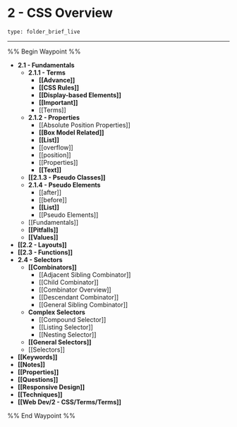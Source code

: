 # 2 - CSS Overview
 
```ccard
type: folder_brief_live
```
 
---

%% Begin Waypoint %%
- **2.1 - Fundamentals**
	- **2.1.1 - Terms**
		- **[[Advance]]**
		- **[[CSS Rules]]**
		- **[[Display-based Elements]]**
		- **[[Important]]**
		- [[Terms]]
	- **2.1.2 - Properties**
		- [[Absolute Position Properties]]
		- **[[Box Model Related]]**
		- **[[List]]**
		- [[overflow]]
		- [[position]]
		- [[Properties]]
		- **[[Text]]**
	- **[[2.1.3 - Pseudo Classes]]**
	- **2.1.4 - Pseudo Elements**
		- [[after]]
		- [[before]]
		- **[[List]]**
		- [[Pseudo Elements]]
	- [[Fundamentals]]
	- **[[Pitfalls]]**
	- **[[Values]]**
- **[[2.2 - Layouts]]**
- **[[2.3 - Functions]]**
- **2.4 - Selectors**
	- **[[Combinators]]**
		- [[Adjacent Sibling Combinator]]
		- [[Child Combinator]]
		- [[Combinator Overview]]
		- [[Descendant Combinator]]
		- [[General Sibling Combinator]]
	- **Complex Selectors**
		- [[Compound Selector]]
		- [[Listing Selector]]
		- [[Nesting Selector]]
	- **[[General Selectors]]**
	- [[Selectors]]
- **[[Keywords]]**
- **[[Notes]]**
- **[[Properties]]**
- **[[Questions]]**
- **[[Responsive Design]]**
- **[[Techniques]]**
- **[[Web Dev/2 - CSS/Terms/Terms]]**

%% End Waypoint %%